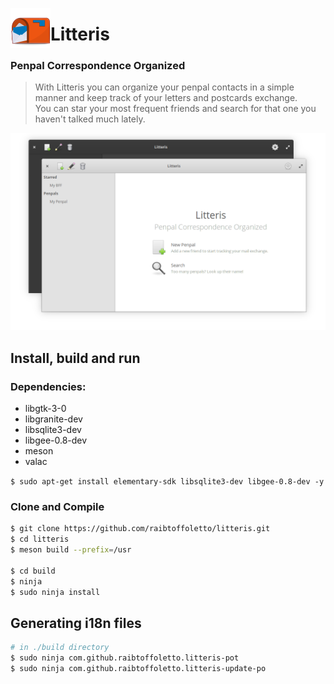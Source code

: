 <!--
* Copyright (c) 2019 Raí B. Toffoletto (https://toffoletto.me)
*
* This program is free software; you can redistribute it and/or
* modify it under the terms of the GNU General Public
* License as published by the Free Software Foundation; either
* version 2 of the License, or (at your option) any later version.
*
* This program is distributed in the hope that it will be useful,
* but WITHOUT ANY WARRANTY; without even the implied warranty of
* MERCHANTABILITY or FITNESS FOR A PARTICULAR PURPOSE.  See the GNU
* General Public License for more details.
*
* You should have received a copy of the GNU General Public
* License along with this program; if not, write to the
* Free Software Foundation, Inc., 51 Franklin Street, Fifth Floor,
* Boston, MA 02110-1301 USA
*
* Authored by: Raí B. Toffoletto <rai@toffoletto.me>
-->

<p align="center">
  <img align="left" width="64" height="64" src="data/icons/com.github.raibtoffoletto.litteris.svg" />
  <h1 class="rich-diff-level-zero">Litteris</h1>
  <h3>Penpal Correspondence Organized</h3>
</p>

> With Litteris you can organize your penpal contacts in a simple manner
> and keep track of your letters and postcards exchange. <br />
> You can star your most frequent friends and search for that one you haven't talked much lately.

![](data/com.github.raibtoffoletto.litteris.screenshot.png)

## Install, build and run
### Dependencies:
 - libgtk-3-0
 - libgranite-dev
 - libsqlite3-dev
 - libgee-0.8-dev
 - meson
 - valac

`$ sudo apt-get install elementary-sdk libsqlite3-dev libgee-0.8-dev -y`

### Clone and Compile
```bash
$ git clone https://github.com/raibtoffoletto/litteris.git
$ cd litteris
$ meson build --prefix=/usr

$ cd build
$ ninja
$ sudo ninja install
```

## Generating i18n files
```bash
# in ./build directory
$ sudo ninja com.github.raibtoffoletto.litteris-pot
$ sudo ninja com.github.raibtoffoletto.litteris-update-po
```
